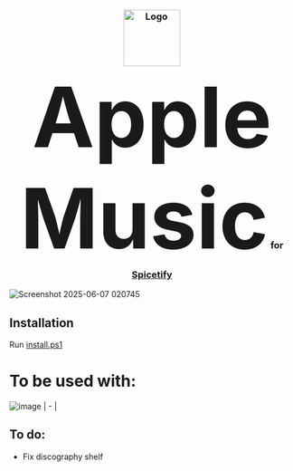 <h3 align="center">
	<img src="https://github.com/user-attachments/assets/d2656e73-cc2b-493f-84b4-8bc4da4cd655" width="100" alt="Logo"/><br/>
	<span style="font-size: 9em;">Apple Music</span> for <a href="https://github.com/spicetify/spicetify-cli">Spicetify</a>
</h3>





![Screenshot 2025-06-07 020745](https://github.com/user-attachments/assets/bcecf0ad-1009-4288-9e48-7fa685ccefe5)



## Installation

 Run [install.ps1](https://github.com/thrway237/apple-music-spicetify/blob/main/install.ps1)



# To be used with:

![image](https://github.com/user-attachments/assets/82cd3960-9401-4cc5-9cab-e68590e3ef75)
| - |


## To do:

- Fix discography shelf
